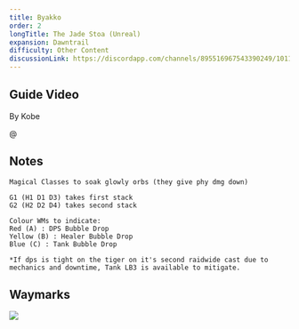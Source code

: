 ```yaml
---
title: Byakko
order: 2
longTitle: The Jade Stoa (Unreal)
expansion: Dawntrail
difficulty: Other Content
discussionLink: https://discordapp.com/channels/895516967543390249/1011883681222234182
---
```


## Guide Video
By Kobe

@[](https://youtu.be/fc8SmEmu5aw)

## Notes

```
Magical Classes to soak glowly orbs (they give phy dmg down)

G1 (H1 D1 D3) takes first stack
G2 (H2 D2 D4) takes second stack

Colour WMs to indicate:
Red (A) : DPS Bubble Drop
Yellow (B) : Healer Bubble Drop
Blue (C) : Tank Bubble Drop

*If dps is tight on the tiger on it's second raidwide cast due to mechanics and downtime, Tank LB3 is available to mitigate.
```

## Waymarks

![](https://github.com/user-attachments/assets/08a05d6a-adcf-4d97-8baa-a1ffa50dbb43)
